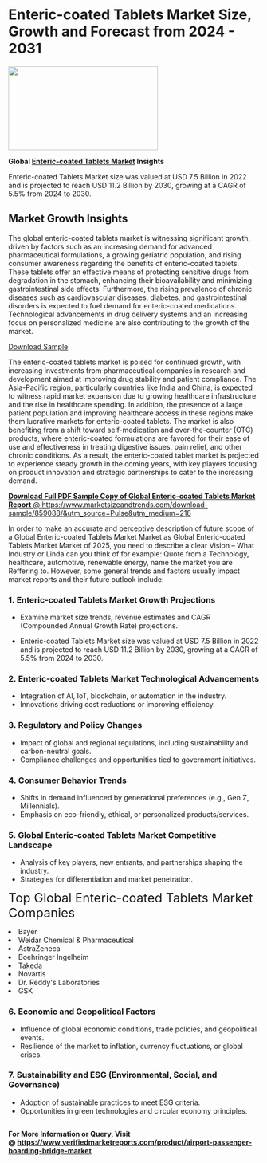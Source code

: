 <H1>Enteric-coated Tablets Market Size, Growth and Forecast from 2024 - 2031</H1><img class="aligncenter size-medium wp-image-584254" src="https://thirdeyenews.in/wp-content/uploads/2024/09/Global-Market-Research-300x168.jpeg" alt="" width="300" height="168" /><p><strong>Global&nbsp;<a href="https://www.marketsizeandtrends.com/download-sample/859088/&amp;utm_source=Pulse&amp;utm_medium=218">Enteric-coated Tablets Market</a> Insights</strong></p><p>Enteric-coated Tablets Market size was valued at USD 7.5 Billion in 2022 and is projected to reach USD 11.2 Billion by 2030, growing at a CAGR of 5.5% from 2024 to 2030.</p><p><h2>Market Growth Insights</h2> The global enteric-coated tablets market is witnessing significant growth, driven by factors such as an increasing demand for advanced pharmaceutical formulations, a growing geriatric population, and rising consumer awareness regarding the benefits of enteric-coated tablets. These tablets offer an effective means of protecting sensitive drugs from degradation in the stomach, enhancing their bioavailability and minimizing gastrointestinal side effects. Furthermore, the rising prevalence of chronic diseases such as cardiovascular diseases, diabetes, and gastrointestinal disorders is expected to fuel demand for enteric-coated medications. Technological advancements in drug delivery systems and an increasing focus on personalized medicine are also contributing to the growth of the market. <p><a href="#">Download Sample</a></p> The enteric-coated tablets market is poised for continued growth, with increasing investments from pharmaceutical companies in research and development aimed at improving drug stability and patient compliance. The Asia-Pacific region, particularly countries like India and China, is expected to witness rapid market expansion due to growing healthcare infrastructure and the rise in healthcare spending. In addition, the presence of a large patient population and improving healthcare access in these regions make them lucrative markets for enteric-coated tablets. The market is also benefiting from a shift toward self-medication and over-the-counter (OTC) products, where enteric-coated formulations are favored for their ease of use and effectiveness in treating digestive issues, pain relief, and other chronic conditions. As a result, the enteric-coated tablet market is projected to experience steady growth in the coming years, with key players focusing on product innovation and strategic partnerships to cater to the increasing demand. <p><a href="#"></p><p><span class=""><strong>Download Full PDF Sample Copy of Global Enteric-coated Tablets Market Report</strong> @ <a href="https://www.marketsizeandtrends.com/download-sample/859088/&amp;utm_source=Pulse&amp;utm_medium=218" target="_blank">https://www.marketsizeandtrends.com/download-sample/859088/&amp;utm_source=Pulse&amp;utm_medium=218</a></span></p><p>In order to make an accurate and perceptive description of future scope of a Global&nbsp;Enteric-coated Tablets Market Market as Global&nbsp;Enteric-coated Tablets Market Market of 2025, you need to describe a clear Vision &ndash; What Industry or Linda can you think of for example: Quote from a Technology, healthcare, automotive, renewable energy, name the market you are Reffering to. However, some general trends and factors usually impact market reports and their future outlook include:</p><h3>1.&nbsp;<strong>Enteric-coated Tablets Market Growth Projections</strong></h3><ul><li>Examine market size trends, revenue estimates and CAGR (Compounded Annual Growth Rate) projections.</li><li><p>Enteric-coated Tablets Market size was valued at USD 7.5 Billion in 2022 and is projected to reach USD 11.2 Billion by 2030, growing at a CAGR of 5.5% from 2024 to 2030.</p></li></ul><h3>2.&nbsp;<strong>Enteric-coated Tablets Market Technological Advancements</strong></h3><ul><li>Integration of AI, IoT, blockchain, or automation in the industry.</li><li>Innovations driving cost reductions or improving efficiency.</li></ul><h3>3.&nbsp;<strong>Regulatory and Policy Changes</strong></h3><ul><li>Impact of global and regional regulations, including sustainability and carbon-neutral goals.</li><li>Compliance challenges and opportunities tied to government initiatives.</li></ul><h3>4.&nbsp;<strong>Consumer Behavior Trends</strong></h3><ul><li>Shifts in demand influenced by generational preferences (e.g., Gen Z, Millennials).</li><li>Emphasis on eco-friendly, ethical, or personalized products/services.</li></ul><h3>5.&nbsp;<strong>Global Enteric-coated Tablets Market Competitive Landscape</strong></h3><ul><li>Analysis of key players, new entrants, and partnerships shaping the industry.</li><li>Strategies for differentiation and market penetration.</li></ul><p data-pm-slice="1 1 []"><span style="color: inherit; font-family: inherit; font-size: 25px;">Top Global Enteric-coated Tablets Market Companies</span></p><div class="" data-test-id=""><p><li>Bayer</li><li> Weidar Chemical & Pharmaceutical</li><li> AstraZeneca</li><li> Boehringer Ingelheim</li><li> Takeda</li><li> Novartis</li><li> Dr. Reddy's Laboratories</li><li> GSK</li></p></div><h3>6.&nbsp;<strong>Economic and Geopolitical Factors</strong></h3><ul><li>Influence of global economic conditions, trade policies, and geopolitical events.</li><li>Resilience of the market to inflation, currency fluctuations, or global crises.</li></ul><h3>7.&nbsp;<strong>Sustainability and ESG (Environmental, Social, and Governance)</strong></h3><ul><li>Adoption of sustainable practices to meet ESG criteria.</li><li>Opportunities in green technologies and circular economy principles.</li></ul><h2><strong style="font-size: 14px;">For More Information or Query, Visit @&nbsp;</strong><a style="background-color: #ffffff; font-size: 14px;" href="https://www.marketsizeandtrends.com/report/enteric-coated-tablets-market/" target="_blank">https://www.verifiedmarketreports.com/product/airport-passenger-boarding-bridge-market</a></h2>
